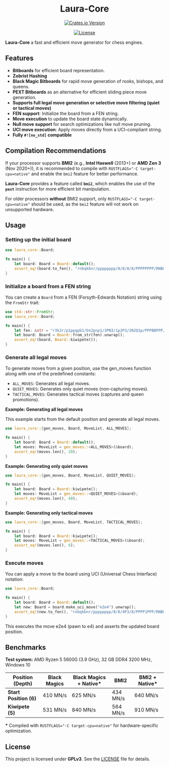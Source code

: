 # <div align="center"> Laura-Core</div>

<div  align="center"> 

[![Crates.io Version][crates-badge]][crates-link]

[![License][license-badge]][license-link]

</div>

**Laura-Core** a fast and efficient move generator for chess engines.

## Features
- **Bitboards** for efficient board representation.  
- **Zobrist Hashing** 
- **Black Magic Bitboards** for rapid move generation of rooks, bishops, and queens.  
- **PEXT Bitboards** as an alternative for efficient sliding piece move generation.  
- **Supports full legal move generation or selective move filtering (quiet or tactical moves)**  
- **FEN support**: Initialize the board from a FEN string.  
- **Move execution** to update the board state dynamically.  
- **Null move support** for search optimizations like null move pruning.  
- **UCI move execution**: Apply moves directly from a UCI-compliant string.
- **Fully `#![no_std]` compatible**

## Compilation Recommendations

If your processor supports **BMI2** (e.g., **Intel Haswell** (2013+) or **AMD Zen 3** (Nov 2020+)), it is recommended to compile with `RUSTFLAGS="-C target-cpu=native"` and enable the `bmi2` feature for better performance.
 
**Laura-Core** provides a feature called **`bmi2`**, which enables the use of the **`pext`** instruction for more efficient bit manipulation.

For older processors **without** BMI2 support, only `RUSTFLAGS="-C target-cpu=native"` should be used, as the `bmi2` feature will not work on unsupported hardware.

## **Usage**

### **Setting up the initial board**

```rust
use laura_core::Board;

fn main() {
    let board: Board = Board::default();
    assert_eq!(board.to_fen(), "rnbqkbnr/pppppppp/8/8/8/8/PPPPPPPP/RNBQKBNR w KQkq - 0 1")
}
```

### **Initialize a board from a FEN string**

You can create a `Board` from a FEN (Forsyth-Edwards Notation) string using the `FromStr` trait:

```rust
use std::str::FromStr;
use laura_core::Board;

fn main() {
    let fen: &str = "r3k2r/p1ppqpb1/bn2pnp1/3PN3/1p2P3/2N2Q1p/PPPBBPPP/R3K2R w KQkq - 0 1";
    let board: Board = Board::from_str(fen).unwrap();
    assert_eq!(board, Board::kiwipete());
}
```

### **Generate all legal moves**

To generate moves from a given position, use the gen_moves function along with one of the predefined constants:

- `ALL_MOVES`: Generates all legal moves.
- `QUIET_MOVES`: Generates only quiet moves (non-capturing moves).
- `TACTICAL_MOVES`: Generates tactical moves (captures and queen promotions).

**Example: Generating all legal moves**

This example starts from the default position and generate all legal moves.

```rust 
use laura_core::{gen_moves, Board, MoveList, ALL_MOVES};

fn main() {
    let board: Board = Board::default();
    let moves: MoveList = gen_moves::<ALL_MOVES>(&board);
    assert_eq!(moves.len(), 20);
}
```

**Example: Generating only quiet moves**

```rust 
use laura_core::{gen_moves, Board, MoveList, QUIET_MOVES};

fn main() {
    let board: Board = Board::kiwipete();
    let moves: MoveList = gen_moves::<QUIET_MOVES>(&board);
    assert_eq!(moves.len(), 40);
}
```

**Example: Generating only tactical moves**

```rust 
use laura_core::{gen_moves, Board, MoveList, TACTICAL_MOVES};

fn main() {
    let board: Board = Board::kiwipete();
    let moves: MoveList = gen_moves::<TACTICAL_MOVES>(&board);
    assert_eq!(moves.len(), 8);
}
```

### **Execute moves**

You can apply a move to the board using UCI (Universal Chess Interface) notation:

```rust
use laura_core::Board;

fn main() {
    let board: Board = Board::default();
    let new: Board = board.make_uci_move("e2e4").unwrap();
    assert_eq!(new.to_fen(), "rnbqkbnr/pppppppp/8/8/4P3/8/PPPP1PPP/RNBQKBNR b KQkq e3 0 1");
}
```

This executes the move e2e4 (pawn to e4) and asserts the updated board position.

## Benchmarks  

**Test system:** AMD Ryzen 5 5600G (3.9 GHz), 32 GB DDR4 3200 MHz, Windows 10

|Position (Depth)|Black Magics|Black Magics + Native*|BMI2|BMI2 + Native*|
|-|-|-|-|-|
|**Start Position (6)**|410 MN/s|625 MN/s|434 MN/s|640 MN/s|
| **Kiwipete (5)**|531 MN/s|840 MN/s|564 MN/s|910 MN/s|

**\*** Compiled with `RUSTFLAGS="-C target-cpu=native"` for hardware-specific optimization.  

## **License**

This project is licensed under **GPLv3**. See the [LICENSE][license-link] file for details.

[license-link]:https://github.com/hanstibberio/Laura/blob/master/LICENSE

[license-badge]:https://img.shields.io/github/license/hanstibberio/laura?style=for-the-badge&label=license&color=success

[crates-link]:https://crates.io/crates/laura_core

[crates-badge]:https://img.shields.io/crates/v/laura_core?style=for-the-badge